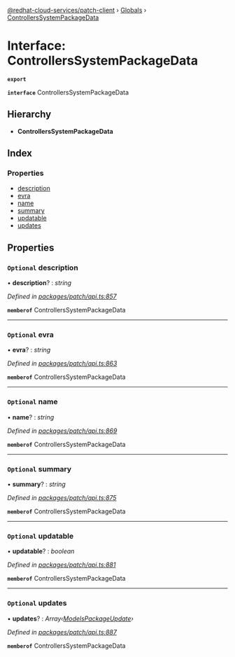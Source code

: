 [@redhat-cloud-services/patch-client](../README.md) › [Globals](../globals.md) › [ControllersSystemPackageData](controllerssystempackagedata.md)

# Interface: ControllersSystemPackageData

**`export`** 

**`interface`** ControllersSystemPackageData

## Hierarchy

* **ControllersSystemPackageData**

## Index

### Properties

* [description](controllerssystempackagedata.md#optional-description)
* [evra](controllerssystempackagedata.md#optional-evra)
* [name](controllerssystempackagedata.md#optional-name)
* [summary](controllerssystempackagedata.md#optional-summary)
* [updatable](controllerssystempackagedata.md#optional-updatable)
* [updates](controllerssystempackagedata.md#optional-updates)

## Properties

### `Optional` description

• **description**? : *string*

*Defined in [packages/patch/api.ts:857](https://github.com/RedHatInsights/javascript-clients/blob/8a10980/packages/patch/api.ts#L857)*

**`memberof`** ControllersSystemPackageData

___

### `Optional` evra

• **evra**? : *string*

*Defined in [packages/patch/api.ts:863](https://github.com/RedHatInsights/javascript-clients/blob/8a10980/packages/patch/api.ts#L863)*

**`memberof`** ControllersSystemPackageData

___

### `Optional` name

• **name**? : *string*

*Defined in [packages/patch/api.ts:869](https://github.com/RedHatInsights/javascript-clients/blob/8a10980/packages/patch/api.ts#L869)*

**`memberof`** ControllersSystemPackageData

___

### `Optional` summary

• **summary**? : *string*

*Defined in [packages/patch/api.ts:875](https://github.com/RedHatInsights/javascript-clients/blob/8a10980/packages/patch/api.ts#L875)*

**`memberof`** ControllersSystemPackageData

___

### `Optional` updatable

• **updatable**? : *boolean*

*Defined in [packages/patch/api.ts:881](https://github.com/RedHatInsights/javascript-clients/blob/8a10980/packages/patch/api.ts#L881)*

**`memberof`** ControllersSystemPackageData

___

### `Optional` updates

• **updates**? : *Array‹[ModelsPackageUpdate](modelspackageupdate.md)›*

*Defined in [packages/patch/api.ts:887](https://github.com/RedHatInsights/javascript-clients/blob/8a10980/packages/patch/api.ts#L887)*

**`memberof`** ControllersSystemPackageData
